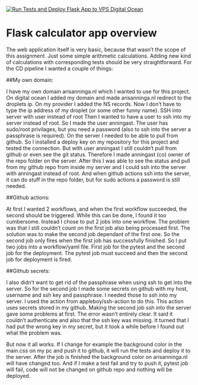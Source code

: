 [![Run Tests and Deploy Flask App to VPS Digital Ocean](https://github.com/AEAnninga/winc_assignment_cd/actions/workflows/deploy.yml/badge.svg)](https://github.com/AEAnninga/winc_assignment_cd/actions/workflows/deploy.yml)

# Flask calculator app overview

The web application itself is very basic, because that wasn’t the scope of this assignment. Just some simple arithmetic calculations. Adding new kind of calculations with corresponding tests should be very straightforward.
For the CD pipeline I wanted a couple of things:

##My own domain:

I have my own domain arisanninga.nl which I  wanted to use for this project. On digital ocean I added my domain and made arisanninga.nl redirect to the droplets ip. On my provider I added the NS records. Now I don’t have to type the ip address of my droplet (or some other funny name).
SSH into server with user instead of root
Then I wanted to have a user to ssh into my server instead of root. So I made the user anningast. The user has sudo/root privilages, but you need a password (also to ssh into the server a passphrase is required).
On the server I needed to be able to pull from github. So I installed a deploy key on my repository for this project and tested the connection. But with user anningast I still couldn’t pull from github or even see the git status. Therefore I made anningast (co) owner of the repo folder on the server. After this I was able to see the status and pull from my github repo from inside my server and I could ssh into the server with anningast instead of root. And when github actions ssh into the server, it can do stuff in the repo folder, but for sudo actions a password is still needed.


##Github actions:


At first I wanted 2 workflows, and when the first workflow succeeded, the second should be triggered. While this can be done, I found it too cumbersome. Instead I chose to put 2 jobs into one workflow. The problem was that I still couldn’t count on the first job also being processed first. The solution was to make the second job dependant of the first one. So the second job only fires when the first job has successfully finished.
So I put two jobs into a workflow/yaml file. First job for the pytest and the second job for the deployment. The pytest job must succeed and then the second job for deployment is fired.


##Github secrets:


I also didn’t want to get rid of the passphrase when using ssh to get into the server. So for the second job I made some secrets on github with my host, username and ssh key and passphrase. I needed those to ssh into my server. I used the action from appleboy/ssh-action to do this. This action uses secrets stored in my github.
Making the second job ssh into the server gave some problems at first. The error wasn’t entirely clear. It said it couldn’t authenticate and also that the ssh key was missing. It turned that I had put the wrong key in my secret, but it took a while before I found out what the problem was.


But now it all works. If I change for example the background color in the main.css on my pc and push it to github, it will run the tests and deploy it to the server. After the job is finished the background color on arisanninga.nl will have changed too. And if I make a test fail and try to push it, pytest job will fail, code will not be changed on github repo and nothing will be deployed.
